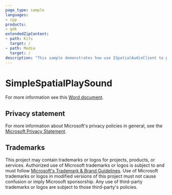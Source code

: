 ```yaml
---
page_type: sample
languages:
- cpp
products:
- gdk
extendedZipContent:
- path: Kits
  target: /
- path: Media
  target: /
description: "This sample demonstrates how use ISpatialAudioClient to playback static audio with height channels using Windows Sonic technologies in an Xbox title."
---
```


# SimpleSpatialPlaySound

For more information see this [Word document](https://github.com/microsoft/Xbox-GDK-Samples/blob/main/Samples/Audio/SimpleSpatialPlaySound/Readme.docx).

## Privacy statement

For more information about Microsoft's privacy policies in general, see the [Microsoft Privacy Statement](https://privacy.microsoft.com/privacystatement/).

## Trademarks

This project may contain trademarks or logos for projects, products, or services. Authorized use of Microsoft trademarks or logos is subject to and must follow [Microsoft's Trademark & Brand Guidelines](https://www.microsoft.com/en-us/legal/intellectualproperty/trademarks/usage/general). Use of Microsoft trademarks or logos in modified versions of this project must not cause confusion or imply Microsoft sponsorship. Any use of third-party trademarks or logos are subject to those third-party's policies.
